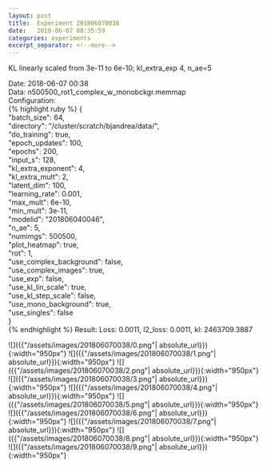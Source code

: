 ```yaml
---
layout: post
title:  Experiment 201806070038
date:   2018-06-07 08:35:59
categories: experiments
excerpt_separator: <!--more-->
---
```

KL linearly scaled from 3e-11 to 6e-10; kl_extra_exp 4, n_ae=5  

 <!--more-->
Date: 2018-06-07 00:38  
Data: n500500_rot1_complex_w_monobckgr.memmap  
Configuration:   
{% highlight ruby %}
{  
    "batch_size": 64,   
    "directory": "/cluster/scratch/bjandrea/data/",   
    "do_training": true,   
    "epoch_updates": 100,   
    "epochs": 200,   
    "input_s": 128,   
    "kl_extra_exponent": 4,   
    "kl_extra_mult": 2,   
    "latent_dim": 100,   
    "learning_rate": 0.001,   
    "max_mult": 6e-10,   
    "min_mult": 3e-11,   
    "modelid": "201806040046",   
    "n_ae": 5,   
    "numimgs": 500500,   
    "plot_heatmap": true,   
    "rot": 1,   
    "use_complex_background": false,   
    "use_complex_images": true,   
    "use_exp": false,   
    "use_kl_lin_scale": true,   
    "use_kl_step_scale": false,   
    "use_mono_background": true,   
    "use_singles": false  
}  
{% endhighlight %}
Result: Loss: 0.0011, l2_loss: 0.0011, kl: 2463709.3887  

![]({{"/assets/images/201806070038/0.png"| absolute_url}}){:width="950px"}
![]({{"/assets/images/201806070038/1.png"| absolute_url}}){:width="950px"}
![]({{"/assets/images/201806070038/2.png"| absolute_url}}){:width="950px"}
![]({{"/assets/images/201806070038/3.png"| absolute_url}}){:width="950px"}
![]({{"/assets/images/201806070038/4.png"| absolute_url}}){:width="950px"}
![]({{"/assets/images/201806070038/5.png"| absolute_url}}){:width="950px"}
![]({{"/assets/images/201806070038/6.png"| absolute_url}}){:width="950px"}
![]({{"/assets/images/201806070038/7.png"| absolute_url}}){:width="950px"}
![]({{"/assets/images/201806070038/8.png"| absolute_url}}){:width="950px"}
![]({{"/assets/images/201806070038/9.png"| absolute_url}}){:width="950px"}

